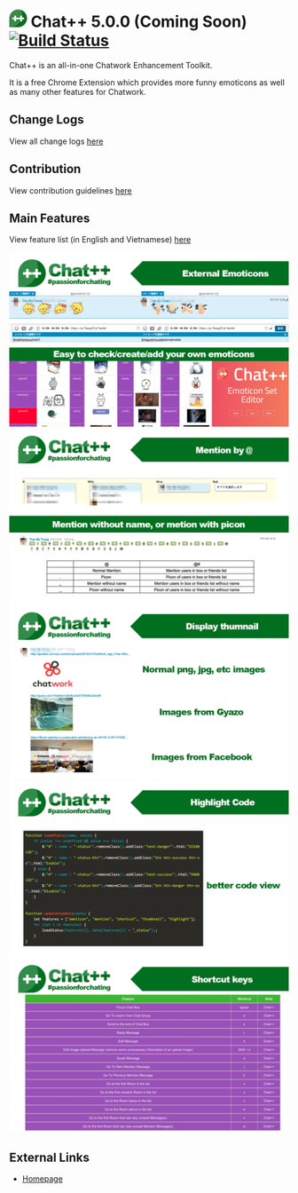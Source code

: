 ![chatpp](./build/img/icon32.png) Chat++ 5.0.0 (Coming Soon) [![Build Status](https://travis-ci.org/wataridori/chatpp.svg?branch=master)](https://travis-ci.org/wataridori/chatpp)
=================

Chat++ is an all-in-one Chatwork Enhancement Toolkit.

It is a free Chrome Extension which provides more funny emoticons as well as many other features for Chatwork.

Change Logs
--------------
View all change logs [here](./changelogs.md)

Contribution
--------------
View contribution guidelines [here](./CONTRIBUTING.md)

Main Features
--------------
View feature list (in English and Vietnamese) [here](./features.md)

![thumb1](./images/1.png)
![thumb2](./images/2.png)
![thumb3](./images/3.png)
![thumb4](./images/4.png)
![thumb5](./images/5.png)

External Links
--------------

* [Homepage](http://chatpp.thangtd.com)

